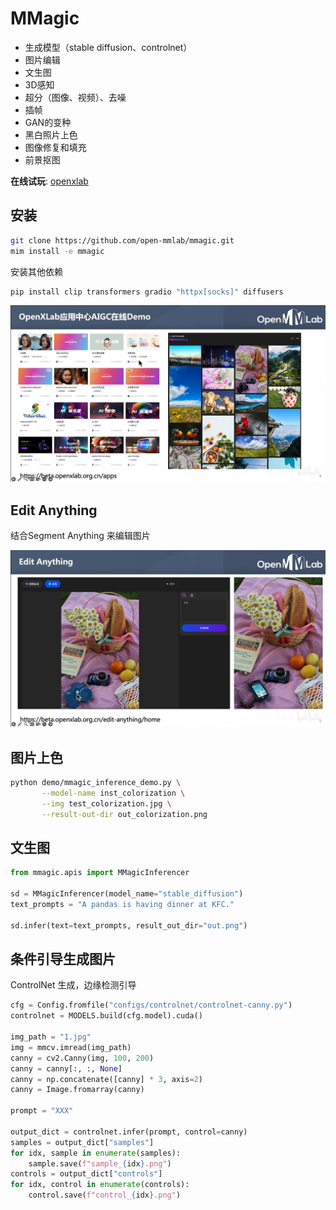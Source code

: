 # MMagic
- 生成模型（stable diffusion、controlnet）
- 图片编辑
- 文生图
- 3D感知
- 超分（图像、视频）、去噪
- 插帧
- GAN的变种
- 黑白照片上色
- 图像修复和填充
- 前景抠图

**在线试玩**: [openxlab](https://beta.openxlab.org.cn/home)

## 安装
``` bash
git clone https://github.com/open-mmlab/mmagic.git
mim install -e mmagic
```
安装其他依赖
``` bash
pip install clip transformers gradio "httpx[socks]" diffusers
```

![](imgs/1.png)

## Edit Anything
结合Segment Anything 来编辑图片

![](imgs/2.png)

## 图片上色
``` bash
python demo/mmagic_inference_demo.py \
       --model-name inst_colorization \
       --img test_colorization.jpg \
       --result-out-dir out_colorization.png
```

## 文生图
``` python
from mmagic.apis import MMagicInferencer

sd = MMagicInferencer(model_name="stable_diffusion")
text_prompts = "A pandas is having dinner at KFC."

sd.infer(text=text_prompts, result_out_dir="out.png")
```

## 条件引导生成图片
ControlNet 生成，边缘检测引导
```python
cfg = Config.fromfile("configs/controlnet/controlnet-canny.py")
controlnet = MODELS.build(cfg.model).cuda()

img_path = "1.jpg"
img = mmcv.imread(img_path)
canny = cv2.Canny(img, 100, 200)
canny = canny[:, :, None]
canny = np.concatenate([canny] * 3, axis=2)
canny = Image.fromarray(canny)

prompt = "XXX"

output_dict = controlnet.infer(prompt, control=canny)
samples = output_dict["samples"]
for idx, sample in enumerate(samples):
    sample.save(f"sample_{idx}.png")
controls = output_dict["controls"]
for idx, control in enumerate(controls):
    control.save(f"control_{idx}.png")
```
